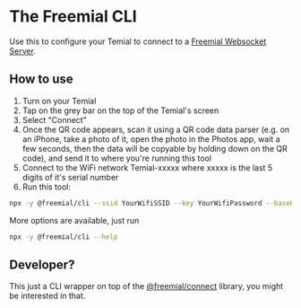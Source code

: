 # The Freemial CLI
Use this to configure your Temial to connect to a [Freemial Websocket Server](/packages/freemial-server/readme.md).

## How to use
1. Turn on your Temial
1. Tap on the grey bar on the top of the Temial's screen
1. Select "Connect"
1. Once the QR code appears, scan it using a QR code data parser (e.g. on an iPhone, take a photo of it, open the photo in the Photos app, wait a few seconds, then the data will be copyable by holding down on the QR code), and send it to where you're running this tool
1. Connect to the WiFi network Temial-xxxxx where xxxxx is the last 5 digits of it's serial number
1. Run this tool:
```bash
npx -y @freemial/cli --ssid YourWifiSSID --key YourWifiPassword --baseHost http://your.freemial-server.local:1234
```

More options are available, just run
```bash
npx -y @freemial/cli --help
```

## Developer?
This just a CLI wrapper on top of the [@freemial/connect](https://www.npmjs.com/@freemial/connect) library, you might be interested in that.
